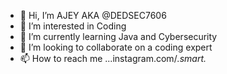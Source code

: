 - 👋 Hi, I’m AJEY AKA @DEDSEC7606
- 👀 I’m interested in Coding
- 🌱 I’m currently learning Java and Cybersecurity 
- 💞️ I’m looking to collaborate on a coding expert
- 📫 How to reach me ...instagram.com/_.smart._
  

<!---
DEDSEC7606/DEDSEC7606 is a ✨ special ✨ repository because its `README.md` (this file) appears on your GitHub profile.
You can click the Preview link to take a look at your changes.
--->
